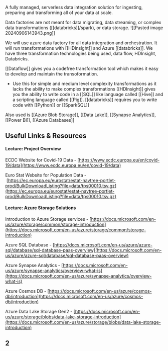 A fully managed, serverless data integration solution for ingesting, preparing and transforming all of your data at scale.

Data factories are not meant for data migrating, data streaming, or complex data transformations ([[databricks]]/spark), or data storage.
![[Pasted image 20240906143943.png]]

We will use azure data factory for all data integration and orchestration. It will run  transformations with [[HDInsight]] and Azure [[databricks]]. We have three transformation technologies being used, data flow, HDInsight, Databricks.

[[Dataflow]] gives you a codefree transformation tool which makes it easy to develop and maintain the transoformation.
- Use this for simple and medium level complexity transformations as it lacks the ability to make complex transformations
[[HDInsight]] gives you the ability to write code in a [[SQL]] like language called [[Hive]] and a scripting language called [[Pig]].
[[databricks]] requires you to write code with [[Python]] or [[SparkSQL]]

Also used is [[Azure Blob Storage]], [[Data Lake]], [[Synapse Analytics]], [[Power BI]], [[Azure Databases]] 

## Useful Links & Resources
#### Lecture: Project Overview
ECDC Website for Covid-19 Data - [https://www.ecdc.europa.eu/en/covid-19/data](https://www.ecdc.europa.eu/en/covid-19/data)

Euro Stat Website for Population Data - [https://ec.europa.eu/eurostat/estat-navtree-portlet-prod/BulkDownloadListing?file=data/tps00010.tsv.gz](https://ec.europa.eu/eurostat/estat-navtree-portlet-prod/BulkDownloadListing?file=data/tps00010.tsv.gz)
#### Lecture: Azure Storage Solutions
Introduction to Azure Storage services - [https://docs.microsoft.com/en-us/azure/storage/common/storage-introduction](https://docs.microsoft.com/en-us/azure/storage/common/storage-introduction)

Azure SQL Database - [https://docs.microsoft.com/en-us/azure/azure-sql/database/sql-database-paas-overview](https://docs.microsoft.com/en-us/azure/azure-sql/database/sql-database-paas-overview)

Azure Synapse Analytics - [https://docs.microsoft.com/en-us/azure/synapse-analytics/overview-what-is](https://docs.microsoft.com/en-us/azure/synapse-analytics/overview-what-is)

Azure Cosmos DB - [https://docs.microsoft.com/en-us/azure/cosmos-db/introduction](https://docs.microsoft.com/en-us/azure/cosmos-db/introduction)

Azure Data Lake Storage Gen2 - [https://docs.microsoft.com/en-us/azure/storage/blobs/data-lake-storage-introduction](https://docs.microsoft.com/en-us/azure/storage/blobs/data-lake-storage-introduction)
## 2
